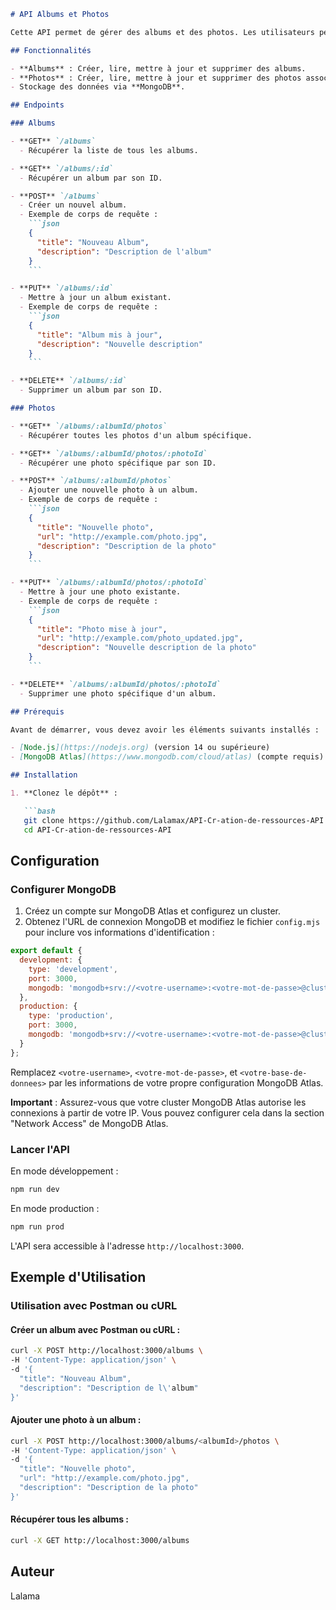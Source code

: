 ```markdown
# API Albums et Photos

Cette API permet de gérer des albums et des photos. Les utilisateurs peuvent créer, lire, mettre à jour et supprimer des albums ainsi que des photos associées.

## Fonctionnalités

- **Albums** : Créer, lire, mettre à jour et supprimer des albums.
- **Photos** : Créer, lire, mettre à jour et supprimer des photos associées aux albums.
- Stockage des données via **MongoDB**.

## Endpoints

### Albums

- **GET** `/albums`
  - Récupérer la liste de tous les albums.

- **GET** `/albums/:id`
  - Récupérer un album par son ID.

- **POST** `/albums`
  - Créer un nouvel album.
  - Exemple de corps de requête :
    ```json
    {
      "title": "Nouveau Album",
      "description": "Description de l'album"
    }
    ```

- **PUT** `/albums/:id`
  - Mettre à jour un album existant.
  - Exemple de corps de requête :
    ```json
    {
      "title": "Album mis à jour",
      "description": "Nouvelle description"
    }
    ```

- **DELETE** `/albums/:id`
  - Supprimer un album par son ID.

### Photos

- **GET** `/albums/:albumId/photos`
  - Récupérer toutes les photos d'un album spécifique.

- **GET** `/albums/:albumId/photos/:photoId`
  - Récupérer une photo spécifique par son ID.

- **POST** `/albums/:albumId/photos`
  - Ajouter une nouvelle photo à un album.
  - Exemple de corps de requête :
    ```json
    {
      "title": "Nouvelle photo",
      "url": "http://example.com/photo.jpg",
      "description": "Description de la photo"
    }
    ```

- **PUT** `/albums/:albumId/photos/:photoId`
  - Mettre à jour une photo existante.
  - Exemple de corps de requête :
    ```json
    {
      "title": "Photo mise à jour",
      "url": "http://example.com/photo_updated.jpg",
      "description": "Nouvelle description de la photo"
    }
    ```

- **DELETE** `/albums/:albumId/photos/:photoId`
  - Supprimer une photo spécifique d'un album.

## Prérequis

Avant de démarrer, vous devez avoir les éléments suivants installés :

- [Node.js](https://nodejs.org) (version 14 ou supérieure)
- [MongoDB Atlas](https://www.mongodb.com/cloud/atlas) (compte requis)

## Installation

1. **Clonez le dépôt** :

   ```bash
   git clone https://github.com/Lalamax/API-Cr-ation-de-ressources-API.git
   cd API-Cr-ation-de-ressources-API
   ```

## Configuration

### Configurer MongoDB

1. Créez un compte sur MongoDB Atlas et configurez un cluster.
2. Obtenez l'URL de connexion MongoDB et modifiez le fichier `config.mjs` pour inclure vos informations d'identification :

```js
export default {
  development: {
    type: 'development',
    port: 3000,
    mongodb: 'mongodb+srv://<votre-username>:<votre-mot-de-passe>@cluster0.mongodb.net/<votre-base-de-donnees>'
  },
  production: {
    type: 'production',
    port: 3000,
    mongodb: 'mongodb+srv://<votre-username>:<votre-mot-de-passe>@cluster0.mongodb.net/<votre-base-de-donnees>'
  }
};
```

Remplacez `<votre-username>`, `<votre-mot-de-passe>`, et `<votre-base-de-donnees>` par les informations de votre propre configuration MongoDB Atlas.

**Important** : Assurez-vous que votre cluster MongoDB Atlas autorise les connexions à partir de votre IP. Vous pouvez configurer cela dans la section "Network Access" de MongoDB Atlas.

### Lancer l'API

En mode développement :

```bash
npm run dev
```

En mode production :

```bash
npm run prod
```

L'API sera accessible à l'adresse `http://localhost:3000`.

## Exemple d'Utilisation

### Utilisation avec Postman ou cURL

#### Créer un album avec Postman ou cURL :

```bash
curl -X POST http://localhost:3000/albums \
-H 'Content-Type: application/json' \
-d '{
  "title": "Nouveau Album",
  "description": "Description de l\'album"
}'
```

#### Ajouter une photo à un album :

```bash
curl -X POST http://localhost:3000/albums/<albumId>/photos \
-H 'Content-Type: application/json' \
-d '{
  "title": "Nouvelle photo",
  "url": "http://example.com/photo.jpg",
  "description": "Description de la photo"
}'
```

#### Récupérer tous les albums :

```bash
curl -X GET http://localhost:3000/albums
```

## Auteur

Lalama
```
